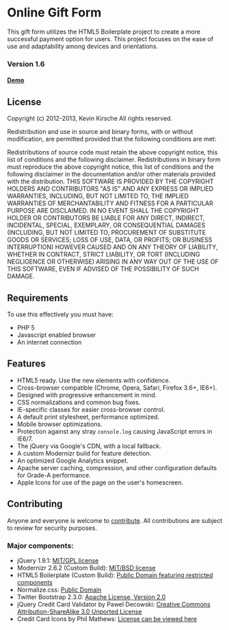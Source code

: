 # Online Gift Form

This gift form utilizes the HTML5 Boilerplate project to create a more successful payment option for users. This project focuses on the ease of use and adaptability among devices and orientations.

### Version 1.6
#### [Demo](http://kkirsche.github.io/Online-Gift-Form/)

## License
Copyright (c) 2012-2013, Kevin Kirsche
All rights reserved.

Redistribution and use in source and binary forms, with or without modification, are permitted provided that the following conditions are met:

Redistributions of source code must retain the above copyright notice, this list of conditions and the following disclaimer.
Redistributions in binary form must reproduce the above copyright notice, this list of conditions and the following disclaimer in the documentation and/or other materials provided with the distribution.
THIS SOFTWARE IS PROVIDED BY THE COPYRIGHT HOLDERS AND CONTRIBUTORS "AS IS" AND ANY EXPRESS OR IMPLIED WARRANTIES, INCLUDING, BUT NOT LIMITED TO, THE IMPLIED WARRANTIES OF MERCHANTABILITY AND FITNESS FOR A PARTICULAR PURPOSE ARE DISCLAIMED. IN NO EVENT SHALL THE COPYRIGHT HOLDER OR CONTRIBUTORS BE LIABLE FOR ANY DIRECT, INDIRECT, INCIDENTAL, SPECIAL, EXEMPLARY, OR CONSEQUENTIAL DAMAGES (INCLUDING, BUT NOT LIMITED TO, PROCUREMENT OF SUBSTITUTE GOODS OR SERVICES; LOSS OF USE, DATA, OR PROFITS; OR BUSINESS INTERRUPTION) HOWEVER CAUSED AND ON ANY THEORY OF LIABILITY, WHETHER IN CONTRACT, STRICT LIABILITY, OR TORT (INCLUDING NEGLIGENCE OR OTHERWISE) ARISING IN ANY WAY OUT OF THE USE OF THIS SOFTWARE, EVEN IF ADVISED OF THE POSSIBILITY OF SUCH DAMAGE.


## Requirements

To use this effectively you must have:
* PHP 5
* Javascript enabled browser
* An internet connection


## Features

* HTML5 ready. Use the new elements with confidence.
* Cross-browser compatible (Chrome, Opera, Safari, Firefox 3.6+, IE6+).
* Designed with progressive enhancement in mind.
* CSS normalizations and common bug fixes.
* IE-specific classes for easier cross-browser control.
* A default print stylesheet, performance optimized.
* Mobile browser optimizations.
* Protection against any stray `console.log` causing JavaScript errors in IE6/7.
* The jQuery via Google's CDN, with a local fallback.
* A custom Modernizr build for feature detection.
* An optimized Google Analytics snippet.
* Apache server caching, compression, and other configuration defaults for Grade-A performance.
* Apple Icons for use of the page on the user's homescreen.


## Contributing

Anyone and everyone is welcome to [contribute](https://github.com/kkirsche/Online-Gift-Form/fork). All contributions are subject to review for security purposes.

### Major components:

* jQuery 1.9.1: [MIT/GPL license](http://jquery.org/license/)
* Modernizr 2.6.2 (Custom Build): [MIT/BSD license](http://modernizr.com/license/)
* HTML5 Boilerplate (Custom Build): [Public Domain featuring restricted components](http://html5boilerplate.com/html5boilerplate-site/built/en_US/docs/license/)
* Normalize.css: [Public Domain](https://github.com/necolas/normalize.css/)
* Twitter Bootstrap 2.3.0: [Apache License, Version 2.0](https://github.com/twitter/bootstrap/wiki/License)
* jQuery Credit Card Validator by Pawel Decowski: [Creative Commons Attribution-ShareAlike 3.0 Unported License](http://creativecommons.org/licenses/by-sa/3.0/)
* Credit Card Icons by Phil Mathews: [License can be viewed here](http://www.smashingmagazine.com/2010/10/21/free-png-credit-card-debit-card-and-payment-icons-set-18-icons/)